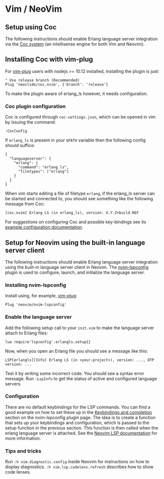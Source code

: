 # Vim / NeoVim

## Setup using Coc

The following instructions should enable Erlang language server integration via
the [Coc system](https://github.com/neoclide/coc.nvim) (an intellisense engine
for both Vim and Neovim).

## Installing Coc with vim-plug

For [vim-plug](https://github.com/junegunn/vim-plug) users with nodejs >= 10.12
installed, installing the plugin is just:

```vim
" Use release branch (Recommended)
Plug 'neoclide/coc.nvim', {'branch': 'release'}
```

To make the plugin aware of erlang\_ls however, it needs configuration.

### Coc plugin configuration

Coc is configured through `coc-settings.json`, which can be opened in vim by 
issuing the command:
```vim
:CocConfig
```

If `erlang_ls` is present in your `$PATH` variable then the following config
should suffice:
```vim
{
  "languageserver": {
    "erlang": {
      "command": "erlang_ls",
      "filetypes": ["erlang"]
    }
  }
}
```

When vim starts editing a file of filetype `erlang`, if the erlang\_ls server
can be started and connected to, you should see something like the following
message from Coc:

```vim
[coc.nvim] Erlang LS (in erlang_ls), version: X.Y.Z+build.REF
```

For suggestions on configuring Coc and possible key-bindings see its [example
configuration
documentation](https://github.com/neoclide/coc.nvim#example-vim-configuration).

## Setup for Neovim using the built-in language server client

The following instructions should enable Erlang language server integration
using the built-in language server client in Neovim. The
[nvim-lspconfig](https://github.com/neovim/nvim-lspconfig) plugin
is used to configure, launch, and initialize the language server.

### Installing nvim-lspconfig

Install using, for example, [vim-plug](https://github.com/junegunn/vim-plug):

```vim
Plug 'neovim/nvim-lspconfig'
```

### Enable the language server

Add the following setup call to your `init.vim` to make the language server attach
to Erlang files:

```vim
lua require'lspconfig'.erlangls.setup{}
```

Now, when you open an Erlang file you should see a message like this:

`LSP[erlangls][Info] Erlang LS (in <your-project>), version: ..., OTP version: ...`

Test it by writing some incorrect code. You should see a syntax error message.
Run `:LspInfo` to get the status of active and configured language servers.

### Configuration

There are no default keybindings for the LSP commands. You can find a good
example on how to set these up in the
[Keybindings and completion](https://github.com/neovim/nvim-lspconfig#keybindings-and-completion)
section on the nvim-lspconfig plugin page. The idea is to create a function that
sets up your keybindings and configuration, which is passed to the setup
function in the previous section. This function is then called when the erlang
language server is attached. See the
[Neovim LSP documentation](https://neovim.io/doc/user/lsp.html) for more
information.

### Tips and tricks

Run `:h vim.diagnostic.config` inside Neovim for instructions on how to display
diagnostics. `:h vim.lsp.codelens.refresh` describes how to show code lenses.
